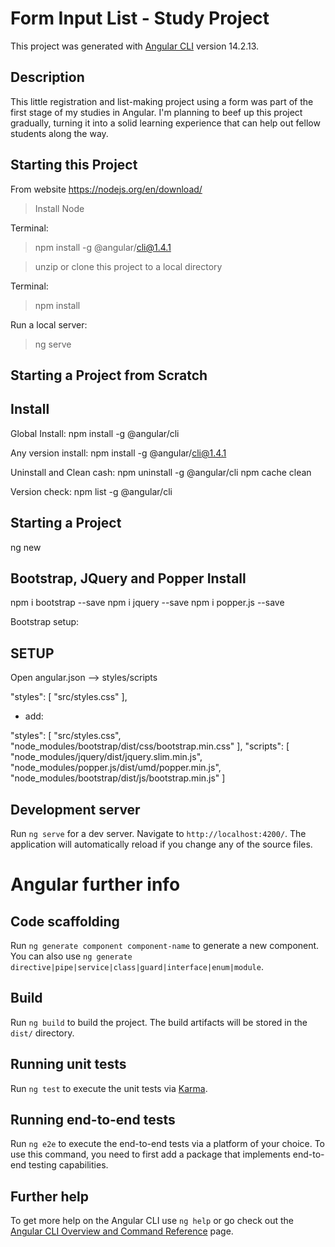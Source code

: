 # Form Input List - Study Project

This project was generated with [Angular CLI](https://github.com/angular/angular-cli) version 14.2.13.

## Description

This little registration and list-making project using a form was 
part of the first stage of my studies in Angular. I'm planning to 
beef up this project gradually, turning it into a solid learning 
experience that can help out fellow students along the way.

## Starting this Project

From website https://nodejs.org/en/download/ 
> Install Node

Terminal: 
> npm install -g @angular/cli@1.4.1 

> unzip or clone this project to a local directory  

Terminal:
> npm install

Run a local server:
> ng serve 


## Starting a Project from Scratch
## Install

Global Install:
npm install -g @angular/cli

Any version install:
npm install -g @angular/cli@1.4.1

Uninstall and Clean cash:
npm uninstall -g @angular/cli
npm cache clean

Version check:
npm list -g @angular/cli

## Starting a Project

ng new <project-name>

## Bootstrap, JQuery and Popper Install

npm i bootstrap --save
npm i jquery --save
npm i popper.js --save

Bootstrap setup:

SETUP
---

Open angular.json --> styles/scripts

"styles": [
"src/styles.css"
],

- add:

"styles": [
"src/styles.css",
"node_modules/bootstrap/dist/css/bootstrap.min.css"
],
"scripts": [
"node_modules/jquery/dist/jquery.slim.min.js",
"node_modules/popper.js/dist/umd/popper.min.js",
"node_modules/bootstrap/dist/js/bootstrap.min.js"
]

## Development server

Run `ng serve` for a dev server. Navigate to `http://localhost:4200/`. The application will automatically reload if you change any of the source files.

# Angular further info

## Code scaffolding

Run `ng generate component component-name` to generate a new component. You can also use `ng generate directive|pipe|service|class|guard|interface|enum|module`.

## Build

Run `ng build` to build the project. The build artifacts will be stored in the `dist/` directory.

## Running unit tests

Run `ng test` to execute the unit tests via [Karma](https://karma-runner.github.io).

## Running end-to-end tests

Run `ng e2e` to execute the end-to-end tests via a platform of your choice. To use this command, you need to first add a package that implements end-to-end testing capabilities.

## Further help

To get more help on the Angular CLI use `ng help` or go check out the [Angular CLI Overview and Command Reference](https://angular.io/cli) page.
